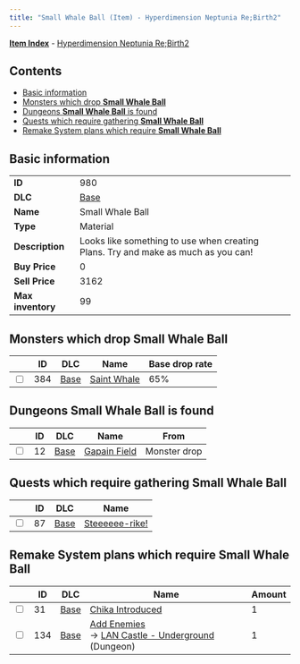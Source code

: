 ```yaml
---
title: "Small Whale Ball (Item) - Hyperdimension Neptunia Re;Birth2"
---
```


[**Item Index**](/neptunia/rb2/item/index.html) - [Hyperdimension Neptunia Re;Birth2](/neptunia/rb2)

## Contents

- [Basic information](#basic-information)
- [Monsters which drop **Small Whale Ball**](#monsters-which-drop-small-whale-ball)
- [Dungeons **Small Whale Ball** is found](#dungeons-small-whale-ball-is-found)
- [Quests which require gathering **Small Whale Ball**](#quests-which-require-gathering-small-whale-ball)
- [Remake System plans which require **Small Whale Ball**](#remake-system-plans-which-require-small-whale-ball)

## Basic information

|   |   |
| -- | -- |
| **ID** | 980 |
| **DLC** | [Base](/neptunia/rb2/dlc/0-base.html) |
| **Name** | Small Whale Ball |
| **Type** | Material |
| **Description** | Looks like something to use when creating Plans. Try and make as much as you can! |
| **Buy Price** | 0 |
| **Sell Price** | 3162 |
| **Max inventory** | 99 |

## Monsters which drop **Small Whale Ball**

|    | ID | DLC | Name | Base drop rate |
| -- | -- | --- | ---- | -------------- |
| <input type="checkbox" id="rb2-monster-0-384" class="trackbox" /> | 384 | [Base](/neptunia/rb2/dlc/0-base.html) | [Saint Whale](/neptunia/rb2/monster/0-384-saint-whale.html) | 65% |

## Dungeons **Small Whale Ball** is found

|    | ID | DLC | Name | From |
| -- | -- | --- | ---- | ---- |
| <input type="checkbox" id="rb2-dungeon-0-12" class="trackbox" /> | 12 | [Base](/neptunia/rb2/dlc/0-base.html) | [Gapain Field](/neptunia/rb2/dungeon/0-12-gapain-field.html) | Monster drop |

## Quests which require gathering **Small Whale Ball**

|    | ID | DLC | Name |
| -- | -- | --- | ---- |
| <input type="checkbox" id="rb2-quest-0-87" class="trackbox" /> | 87 | [Base](/neptunia/rb2/dlc/0-base.html) | [Steeeeee-rike!](/neptunia/rb2/quest/0-87-steeeeee-rike.html) |

## Remake System plans which require **Small Whale Ball**

|    | ID | DLC | Name | Amount |
| -- | -- | --- | ---- | ------ |
| <input type="checkbox" id="rb2-remake-0-31" class="trackbox" /> | 31 | [Base](/neptunia/rb2/dlc/0-base.html) | [Chika Introduced](/neptunia/rb2/remake/0-31-chika-introduced.html) | 1 |
| <input type="checkbox" id="rb2-remake-0-134" class="trackbox" /> | 134 | [Base](/neptunia/rb2/dlc/0-base.html) | [Add Enemies](/neptunia/rb2/remake/0-134-add-enemies.html)<br />→ [LAN Castle - Underground](/neptunia/rb2/dungeon/0-25-lan-castle-underground.html) (Dungeon) | 1 |